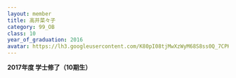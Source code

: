 ```yaml
---
layout: member
title: 高井菜々子
category: 99_OB
class: 10
year_of_graduation: 2016
avatar: https://lh3.googleusercontent.com/K80pI08tjMwXzWyM68S8ss0Q_7CPK0Ogk9o97PgGkAnR6pTIA7jAvbsX5kBG89pl7tDE_uiShGULXa4W-lPvNSx-NpbohMzak8qcNW1OIYq1lI_cF1RYFVcbGgBF91wnO6zydsEQ9wDqbMhVla6Ir0XMxdgf4bLuvZfao1E8GLIv_UkYh2IPPnra6JdUAkpJfaHqEyoydrmP7pOwzLnP9VZUrLk_M-K42kHedrEnVo_8WYABbyIoxhkXgZtCmkYETDOs5MzAV6HFlQbw9ptT4PjNtyTmghynWjIWOZWB4xsRfxemI6mOCp7VWtzv7CYZZADhdRz1wtdGbq_zeUSJfXjX9mzD-Om0xpXZt3zCMJ7km_yI8tTti39S0lq4p26BZfjsig5sX732anI848-4UFXxcVsN3K3RjBdzaOqqwQ_XgfYSVOKp1LMC6wblv1DBrVnHFtTGw7hYSUCIJ80R_BZPjepeZEs0FBVpkZ-z2LrNjXxY2tT7_WgPMC1NCJA1odmP5fKWzdcOW_U-1byCbrIQbjBmvU0-lmI9RHRWF7cPtpiTTbUwKY-bj1VCjG_9SQvQYc6AZilUdSbx1sSFAbDsvEyKI5TW5MizdmWn-e6hN6JWuIUmIC_AylHTAan2XBCAkj1F8ranPWtEKu2Coy-i7zy8pnO4dO2F=p-s300
---
```

**2017年度 学士修了（10期生）**

